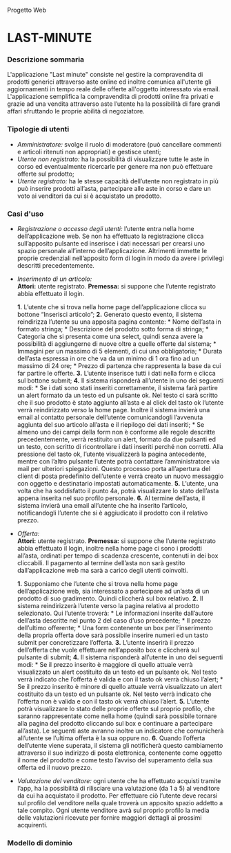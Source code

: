 Progetto Web
# LAST-MINUTE

### Descrizione sommaria
L'applicazione "Last minute" consiste nel gestire la compravendita di prodotti generici attraverso aste online ed inoltre comunica all'utente gli aggiornamenti in tempo reale delle offerte all'oggetto interessato via email.
L'applicazione semplifica la compravendita di prodotti online fra privati e grazie ad una vendita attraverso aste l’utente ha la possibilità di fare grandi affari sfruttando le proprie abilità di negoziatore. 

### Tipologie di utenti
* _Amministratore:_ svolge il ruolo di moderatore (può cancellare commenti e articoli ritenuti non appropriati) e gestisce utenti;
* _Utente non registrato:_ ha la possibilità di visualizzare tutte le aste in corso ed eventualmente ricercarle per genere ma non può effettuare offerte sul prodotto;
* _Utente registrato:_ ha le stesse capacità dell’utente non registrato in più può inserire prodotti all’asta, partecipare alle aste in corso e dare un voto ai venditori da cui si è acquistato un prodotto.

### Casi d'uso
* _Registrazione o accesso degli utenti:_ l’utente entra nella home dell’applicazione web. Se non ha effettuato la registrazione clicca sull’apposito pulsante ed inserisce i dati necessari per crearsi uno spazio personale all’interno dell’applicazione. Altrimenti immette le proprie credenziali nell’apposito form di login in modo da avere i privilegi descritti precedentemente.
* _Inserimento di un articolo:_  
  __Attori:__ utente registrato.
  __Premessa:__ si suppone che l’utente registrato abbia effettuato il login.
  
  __1.__ L’utente che si trova nella home page dell’applicazione clicca su bottone “Inserisci articolo”;
  __2.__ Generato questo evento, il sistema reindirizza l’utente su una apposita pagina contente:
        * Nome dell’asta in formato stringa;
        * Descrizione del prodotto sotto forma di stringa;
        * Categoria che si presenta come una select, quindi senza avere la possibilità di aggiungerne di nuove oltre a quelle offerte dal sistema;
        * Immagini per un massimo di 5 elementi, di cui una obbligatoria;
        * Durata dell’asta espressa in ore che va da un minimo di 1 ora fino ad un massimo di 24 ore;
        * Prezzo di partenza che rappresenta la base da cui far partire le offerte.
  __3.__ L’utente inserisce tutti i dati nella form e clicca sul bottone submit;
  __4.__ Il sistema risponderà all’utente in uno dei seguenti modi:
        * Se i dati sono stati inseriti correttamente, il sistema farà partire un alert formato da un testo ed un pulsante ok. Nel testo ci sarà scritto che il suo prodotto è stato aggiunto all’asta e al click del tasto ok l’utente verrà reindirizzato verso la home page. Inoltre il sistema invierà una email al contatto personale dell’utente comunicandogli l’avvenuta aggiunta del suo articolo all’asta e il riepilogo dei dati inseriti;
        * Se almeno uno dei campi della form non è conforme alle regole descritte precedentemente, verrà restituito un alert, formato da due pulsanti ed un testo, con scritto di ricontrollare i dati inseriti perché non corretti. Alla pressione del tasto ok, l’utente visualizzerà la pagina antecedente, mentre con l’altro pulsante l’utente potrà contattare l’amministratore via mail per ulteriori spiegazioni. Questo processo porta all’apertura del client di posta predefinito dell’utente e verrà creato un nuovo messaggio con oggetto e destinatario impostati automaticamente.
  __5.__ L’utente, una volta che ha soddisfatto il punto 4a, potrà visualizzare lo stato dell’asta appena inserita nel suo profilo personale.
  __6.__ Al termine dell’asta, il sistema invierà una email all’utente che ha inserito l’articolo, notificandogli l’utente che si è aggiudicato il prodotto con il relativo prezzo.
* _Offerta:_  
  __Attori:__ utente registrato.
  __Premessa:__ si suppone che l’utente registrato abbia effettuato il login, inoltre nella home page ci sono i prodotti all’asta, ordinati per tempo di scadenza crescente, contenuti in dei box cliccabili. Il pagamento al termine dell’asta non sarà gestito dall’applicazione web ma sarà a carico degli utenti coinvolti.
  
  __1.__ Supponiamo che l’utente che si trova nella home page dell’applicazione web, sia interessato a partecipare ad un’asta di un prodotto di suo gradimento. Quindi cliccherà sul box relativo.
  __2.__ Il sistema reindirizzerà l’utente verso la pagina relativa al prodotto selezionato. Qui l’utente troverà:
        * Le informazioni inserite dall’autore dell’asta descritte nel punto 2 del caso d’uso precedente;
        * Il prezzo dell’ultimo offerente;
        * Una form contenente un box per l’inserimento della propria offerta dove sarà possibile inserire numeri ed un tasto submit per concretizzare l’offerta.
  __3.__ L’utente inserirà il prezzo dell’offerta che vuole effettuare nell’apposito box e cliccherà sul pulsante di submit;
  __4.__ Il sistema risponderà all’utente in uno dei seguenti modi:
        * Se il prezzo inserito è maggiore di quello attuale verrà visualizzato un alert costituito da un testo ed un pulsante ok. Nel testo verrà indicato che l’offerta è valida e con il tasto ok verrà chiuso l’alert;
        * Se il prezzo inserito è minore di quello attuale verrà visualizzato un alert costituito da un testo ed un pulsante ok. Nel testo verrà indicato che l’offerta non è valida e con il tasto ok verrà chiuso l’alert.
  __5.__ L’utente potrà visualizzare lo stato delle proprie offerte sul proprio profilo, che saranno rappresentate come nella home (quindi sarà possibile tornare alla pagina del prodotto cliccando sul box e continuare a partecipare all’asta). Le seguenti aste avranno inoltre un indicatore che comunicherà all’utente se l’ultima offerta è la sua oppure no.
  __6.__ Quando l’offerta dell’utente viene superata, il sistema gli notificherà questo cambiamento attraverso il suo indirizzo di posta elettronica, contenente come oggetto il nome del prodotto e come testo l’avviso del superamento della sua offerta ed il nuovo prezzo. 
* _Valutazione del venditore:_ ogni utente che ha effettuato acquisti tramite l’app, ha la possibilità di rilisciare una valutazione (da 1 a 5) al venditore da cui ha acquistato il prodotto. Per effettuare ciò l’utente deve recarsi sul profilo del venditore nella quale troverà un apposito spazio addetto a tale compito. Ogni utente venditore avrà sul proprio profilo la media delle valutazioni ricevute per fornire maggiori dettagli ai prossimi acquirenti.

### Modello di dominio